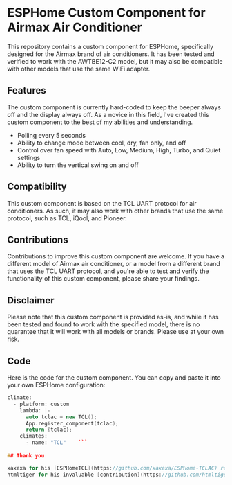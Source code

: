 # ESPHome Custom Component for Airmax Air Conditioner

This repository contains a custom component for ESPHome, specifically designed for the Airmax brand of air conditioners. It has been tested and verified to work with the AWTBE12-C2 model, but it may also be compatible with other models that use the same WiFi adapter.

## Features

The custom component is currently hard-coded to keep the beeper always off and the display always off. As a novice in this field, I've created this custom component to the best of my abilities and understanding.

- Polling every 5 seconds
- Ability to change mode between cool, dry, fan only, and off
- Control over fan speed with Auto, Low, Medium, High, Turbo, and Quiet settings
- Ability to turn the vertical swing on and off

## Compatibility

This custom component is based on the TCL UART protocol for air conditioners. As such, it may also work with other brands that use the same protocol, such as TCL, iQool, and Pioneer.

## Contributions

Contributions to improve this custom component are welcome. If you have a different model of Airmax air conditioner, or a model from a different brand that uses the TCL UART protocol, and you're able to test and verify the functionality of this custom component, please share your findings.

## Disclaimer

Please note that this custom component is provided as-is, and while it has been tested and found to work with the specified model, there is no guarantee that it will work with all models or brands. Please use at your own risk.

## Code

Here is the code for the custom component. You can copy and paste it into your own ESPHome configuration:

```cpp
climate:
  - platform: custom
    lambda: |-
      auto tclac = new TCL();
      App.register_component(tclac);
      return {tclac};
    climates:
      - name: "TCL"    ```
      
## Thank you

xaxexa for his [ESPHomeTCL](https://github.com/xaxexa/ESPHome-TCLAC) repo
htmltiger for his invaluable [contribution](https://github.com/htmltiger/tcl-electriq-split-ac) for decoding the protocol. 
